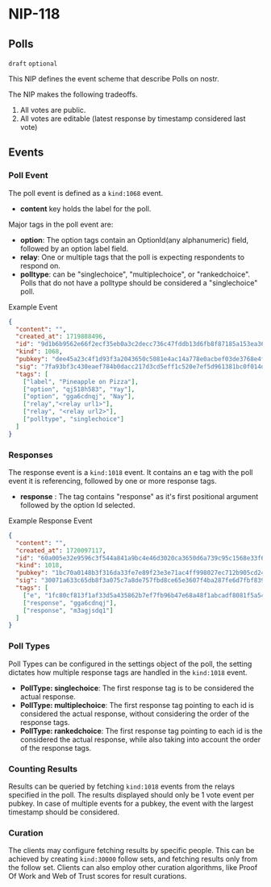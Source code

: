 # NIP-118

## Polls

`draft` `optional`

This NIP defines the event scheme that describe Polls on nostr.

The NIP makes the following tradeoffs.

1. All votes are public.
2. All votes are editable (latest response by timestamp considered last vote)

## Events

### Poll Event

The poll event is defined as a `kind:1068` event. 

- **content** key holds the label for the poll.

Major tags in the poll event are:


- **option**: The option tags contain an OptionId(any alphanumeric) field, followed by an option label field.
- **relay**: One or multiple tags that the poll is expecting respondents to respond on.
- **polltype**: can be "singlechoice", "multiplechoice", or "rankedchoice". Polls that do not have a polltype should be considered a "singlechoice" poll. 


Example Event

```json
{
  "content": "",
  "created_at": 1719888496,
  "id": "9d1b6b9562e66f2ecf35eb0a3c2decc736c47fddb13d6fb8f87185a153ea3634",
  "kind": 1068,
  "pubkey": "dee45a23c4f1d93f3a2043650c5081e4ac14a778e0acbef03de3768e4f81ac7b",
  "sig": "7fa93bf3c430eaef784b0dacc217d3cd5eff1c520e7ef5d961381bc0f014dde6286618048d924808e54d1be03f2f2c2f0f8b5c9c2082a4480caf45a565ca9797",
  "tags": [
    ["label", "Pineapple on Pizza"],
    ["option", "qj518h583", "Yay"],
    ["option", "gga6cdnqj", "Nay"],
    ["relay","<relay url1>"],
    ["relay", "<relay url2>"],
    ["polltype", "singlechoice"]
  ]
}
```

### Responses

The response event is a `kind:1018` event. It contains an e tag with the poll event it is referencing, followed by one or more response tags.

- **response** : The tag contains "response" as it's first positional argument followed by the option Id selected.

Example Response Event

```json
{
  "content": "",
  "created_at": 1720097117,
  "id": "60a005e32e9596c3f544a841a9bc4e46d3020ca3650d6a739c95c1568e33f6d8",
  "kind": 1018,
  "pubkey": "1bc70a0148b3f316da33fe7e89f23e3e71ac4ff998027ec712b905cd24f6a411",
  "sig": "30071a633c65db8f3a075c7a8de757fbd8ce65e3607f4ba287fe6d7fbf839a380f94ff4e826fbba593f6faaa13683b7ea9114ade140720ecf4927010ebf3e44f",
  "tags": [
    ["e", "1fc80cf813f1af33d5a435862b7ef7fb96b47e68a48f1abcadf8081f5a545550"],
    ["response", "gga6cdnqj"],
    ["response", "m3agjsdq1"]
  ]
}
```

### Poll Types

Poll Types can be configured in the settings object of the poll, the setting dictates how multiple response tags are handled in the `kind:1018` event.

- **PollType: singlechoice**: The first response tag is to be considered the actual response.
- **PollType: multiplechoice**: The first response tag pointing to each id is considered the actual response, without considering the order of the response tags.
- **PollType: rankedchoice**: The first response tag pointing to each id is the considered the actual response, while also taking into account the order of the response tags.

### Counting Results

Results can be queried by fetching `kind:1018` events from the relays specified in the poll.
The results displayed should only be 1 vote event per pubkey.
In case of multiple events for a pubkey, the event with the largest timestamp should be considered.

### Curation

The clients may configure fetching results by specific people. This can be achieved by creating `kind:30000` follow sets, and fetching results only from the follow set.
Clients can also employ other curation algorithms, like Proof Of Work and Web of Trust scores for result curations.